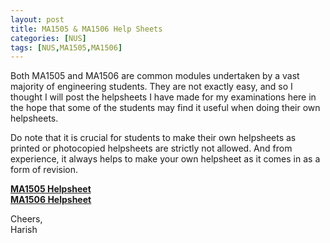 ```yaml
---
layout: post
title: MA1505 & MA1506 Help Sheets
categories: [NUS]
tags: [NUS,MA1505,MA1506]
---
```


Both MA1505 and MA1506 are common modules undertaken by a vast majority of engineering students. They are not exactly easy, and so I thought I will post the helpsheets I have made for my examinations here in the hope that some of the students may find it useful when doing their own helpsheets.

Do note that it is crucial for students to make their own helpsheets as printed or photocopied helpsheets are strictly not allowed. And from experience, it always helps to make your own helpsheet as it comes in as a form of revision.

<a href="/assets/MA1505.pdf"><strong>MA1505 Helpsheet</strong></a> <br>
<a href="/assets/MA1506.pdf"><strong>MA1506 Helpsheet</strong></a>

Cheers, <br>
Harish 